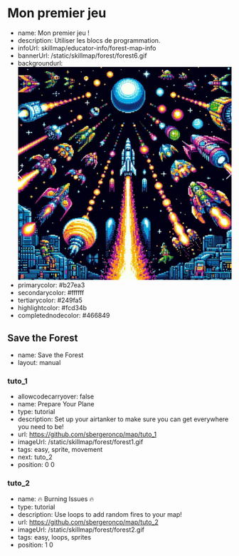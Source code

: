 # Mon premier jeu
* name: Mon premier jeu !
* description: Utiliser les blocs de programmation.
* infoUrl: skillmap/educator-info/forest-map-info
* bannerUrl: /static/skillmap/forest/forest6.gif
* backgroundurl: ![map](https://github.com/sbergeroncp/map/blob/master/shootemup.png?raw=true)
* primarycolor: #b27ea3
* secondarycolor: #ffffff
* tertiarycolor: #249fa5
* highlightcolor: #fcd34b
* completednodecolor: #466849


## Save the Forest
* name: Save the Forest
* layout: manual

### tuto_1
* allowcodecarryover: false
* name: Prepare Your Plane
* type: tutorial
* description: Set up your airtanker to make sure you can get everywhere you need to be!
* url: https://github.com/sbergeroncp/map/tuto_1
* imageUrl: /static/skillmap/forest/forest1.gif
* tags: easy, sprite, movement
* next: tuto_2
* position: 0 0

### tuto_2
* name: 🔥 Burning Issues 🔥
* type: tutorial
* description: Use loops to add random fires to your map!
* url: https://github.com/sbergeroncp/map/tuto_2
* imageUrl: /static/skillmap/forest/forest2.gif
* tags: easy, loops, sprites
* position: 1 0